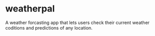# weatherpal

A weather forcasting app that lets users check their current weather coditions and predictions of any location.


